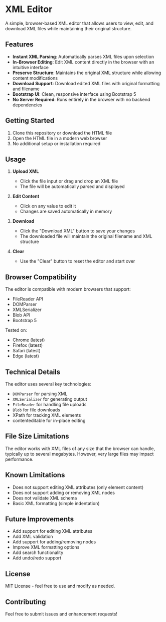 # XML Editor

A simple, browser-based XML editor that allows users to view, edit, and download XML files while maintaining their original structure.

## Features

- **Instant XML Parsing**: Automatically parses XML files upon selection
- **In-Browser Editing**: Edit XML content directly in the browser with an intuitive interface
- **Preserve Structure**: Maintains the original XML structure while allowing content modifications
- **Download Support**: Download edited XML files with original formatting and filename
- **Bootstrap UI**: Clean, responsive interface using Bootstrap 5
- **No Server Required**: Runs entirely in the browser with no backend dependencies

## Getting Started

1. Clone this repository or download the HTML file
2. Open the HTML file in a modern web browser
3. No additional setup or installation required

## Usage

1. **Upload XML**
   - Click the file input or drag and drop an XML file
   - The file will be automatically parsed and displayed

2. **Edit Content**
   - Click on any value to edit it
   - Changes are saved automatically in memory

3. **Download**
   - Click the "Download XML" button to save your changes
   - The downloaded file will maintain the original filename and XML structure

4. **Clear**
   - Use the "Clear" button to reset the editor and start over

## Browser Compatibility

The editor is compatible with modern browsers that support:
- FileReader API
- DOMParser
- XMLSerializer
- Blob API
- Bootstrap 5

Tested on:
- Chrome (latest)
- Firefox (latest)
- Safari (latest)
- Edge (latest)

## Technical Details

The editor uses several key technologies:
- `DOMParser` for parsing XML
- `XMLSerializer` for generating output
- `FileReader` for handling file uploads
- `Blob` for file downloads
- XPath for tracking XML elements
- contenteditable for in-place editing

## File Size Limitations

The editor works with XML files of any size that the browser can handle, typically up to several megabytes. However, very large files may impact performance.

## Known Limitations

- Does not support editing XML attributes (only element content)
- Does not support adding or removing XML nodes
- Does not validate XML schema
- Basic XML formatting (simple indentation)

## Future Improvements

- Add support for editing XML attributes
- Add XML validation
- Add support for adding/removing nodes
- Improve XML formatting options
- Add search functionality
- Add undo/redo support

## License

MIT License - feel free to use and modify as needed.

## Contributing

Feel free to submit issues and enhancement requests!